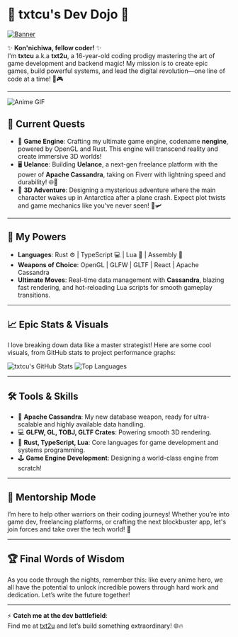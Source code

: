 # 🌸 txtcu's Dev Dojo 🌸  
[![Banner](https://i.pinimg.com/originals/fe/47/bc/fe47bcf86fef244c8e550a4210ee9d9f.gif)](https://github.com/txt2u)

✨ **Kon'nichiwa, fellow coder!** ✨  
I'm **txtcu** a.k.a **txt2u**, a 16-year-old coding prodigy mastering the art of game development and backend magic! My mission is to create epic games, build powerful systems, and lead the digital revolution—one line of code at a time! 🚀🎮

---

![Anime GIF](https://i.pinimg.com/originals/e1/85/18/e18518c6d24257c6fb02e3c95a862d85.gif)

## 🎯 Current Quests
- 🌌 **Game Engine**: Crafting my ultimate game engine, codename **nengine**, powered by OpenGL and Rust. This engine will transcend reality and create immersive 3D worlds!
- 🖥️ **Uelance**: Building **Uelance**, a next-gen freelance platform with the power of **Apache Cassandra**, taking on Fiverr with lightning speed and durability! 🌐💼
- 🧩 **3D Adventure**: Designing a mysterious adventure where the main character wakes up in Antarctica after a plane crash. Expect plot twists and game mechanics like you've never seen! 🧊🛩️

---

## 🔮 My Powers
- **Languages**: Rust ⚙️ | TypeScript 💻 | Lua 🐉 | Assembly 🔩
- **Weapons of Choice**: OpenGL | GLFW | GLTF | React | Apache Cassandra
- **Ultimate Moves**: Real-time data management with **Cassandra**, blazing fast rendering, and hot-reloading Lua scripts for smooth gameplay transitions.

---

## 📈 Epic Stats & Visuals  
I love breaking down data like a master strategist! Here are some cool visuals, from GitHub stats to project performance graphs:

![txtcu's GitHub Stats](https://github-readme-stats.vercel.app/api?username=txt2u&show_icons=true&theme=radical) ![Top Languages](https://github-readme-stats.vercel.app/api/top-langs/?username=txt2u&layout=compact&theme=radical)

---

## 🛠️ Tools & Skills
- 🌟 **Apache Cassandra**: My new database weapon, ready for ultra-scalable and highly available data handling.
- 💻 **GLFW, GL, TOBJ, GLTF Crates**: Powering smooth 3D rendering.
- 🧠 **Rust, TypeScript, Lua**: Core languages for game development and systems programming.
- 🕹️ **Game Engine Development**: Designing a world-class engine from scratch!

---

## 🧠 Mentorship Mode
I’m here to help other warriors on their coding journeys! Whether you’re into game dev, freelancing platforms, or crafting the next blockbuster app, let's join forces and take over the tech world! 🐉

---

## 🏆 Final Words of Wisdom
As you code through the nights, remember this: like every anime hero, we all have the potential to unlock incredible powers through hard work and dedication. Let’s write the future together! 

---

⚡ **Catch me at the dev battlefield**:  
Find me at [txt2u](https://github.com/txt2u) and let’s build something extraordinary! 🌐🔥
